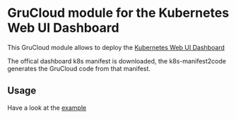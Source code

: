 # GruCloud module for the Kubernetes Web UI Dashboard

This GruCloud module allows to deploy the [Kubernetes Web UI Dashboard](https://kubernetes.io/docs/tasks/access-application-cluster/web-ui-dashboard/)

The offical dashboard k8s manifest is downloaded, the k8s-manifest2code generates the GruCloud code from that manifest.

## Usage

Have a look at the [example](https://github.com/grucloud/grucloud/tree/main/packages/modules/k8s/web-ui-dashboard/example)
